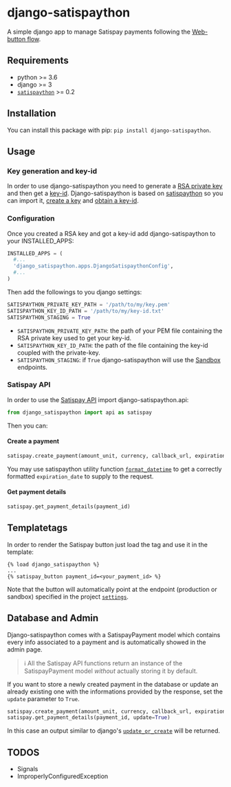 # django-satispaython

A simple django app to manage Satispay payments following the [Web-button flow](https://developers.satispay.com/docs/web-button-pay).

## Requirements

* python >= 3.6
* django >= 3
* [`satispaython`](https://github.com/otto-torino/satispaython) >= 0.2

## Installation

You can install this package with pip: `pip install django-satispaython`.

## Usage

### Key generation and key-id

In order to use django-satispaython you need to generate a [RSA private key](https://developers.satispay.com/reference#genereate-rsa-keys) and then get a [key-id](https://developers.satispay.com/reference#keyid).
Django-satispaython is based on [satispaython](https://github.com/otto-torino/satispaython) so you can import it, [create a key](https://github.com/otto-torino/satispaython#key-generation) and [obtain a key-id](https://github.com/otto-torino/satispaython#obtain-a-key-id-using-a-token).

### Configuration

Once you created a RSA key and got a key-id add django-satispaython to your INSTALLED_APPS:

```python
INSTALLED_APPS = (
  #...
  'django_satispaython.apps.DjangoSatispaythonConfig',
  #...
)
```

Then add the followings to you django settings:

```python
SATISPAYTHON_PRIVATE_KEY_PATH = '/path/to/my/key.pem'
SATISPAYTHON_KEY_ID_PATH = '/path/to/my/key-id.txt'
SATISPAYTHON_STAGING = True
```

* `SATISPAYTHON_PRIVATE_KEY_PATH`: the path of your PEM file containing the RSA private key used to get your key-id.
* `SATISPAYTHON_KEY_ID_PATH`: the path of the file containing the key-id coupled with the private-key.
* `SATISPAYTHON_STAGING`: if `True` django-satispaython will use the [Sandbox](https://developers.satispay.com/docs/sandbox-account) endpoints.

### Satispay API

In order to use the [Satispay API](https://developers.satispay.com/reference) import django-satispaython.api:

```python
from django_satispaython import api as satispay
```

Then you can:

#### Create a payment

```python
satispay.create_payment(amount_unit, currency, callback_url, expiration_date=None, external_code=None, metadata=None, idempotency_key=None)
```

You may use satispaython utility function [`format_datetime`](https://github.com/otto-torino/satispaython#create-a-payment) to get a correctly formatted `expiration_date` to supply to the request.

#### Get payment details

```python
satispay.get_payment_details(payment_id)
```

## Templatetags

In order to render the Satispay button just load the tag and use it in the template:

```
{% load django_satispaython %}
...
{% satispay_button payment_id=<your_payment_id> %}
```

Note that the button will automatically point at the endpoint (production or sandbox) specified in the project [`settings`](https://github.com/otto-torino/django-satispaython#configuration).

## Database and Admin

Django-satispaython comes with a SatispayPayment model which contains every info associated to a payment and is automatically showed in the admin page.

> :information_source: All the Satispay API functions return an instance of the SatispayPayment model *without* actually storing it by default.

If you want to store a newly created payment in the database or update an already existing one with the informations provided by the response, set the `update` parameter to `True`.

```python
satispay.create_payment(amount_unit, currency, callback_url, expiration_date=None, external_code=None, metadata=None, idempotency_key=None, update=True)
satispay.get_payment_details(payment_id, update=True)
```

In this case an output similar to django's [`update_or_create`](https://docs.djangoproject.com/en/3.1/ref/models/querysets/#update-or-create) will be returned.

## TODOS

* Signals
* ImproperlyConfiguredException
